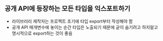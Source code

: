 ## 공개 API에 등장하는 모든 타입을 익스포트하기

- 라이브러리 제작자는 프로젝트 초기에 타입 export부터 작성해야 함
- 공개 API 매개변수에 놓이는 순간 타입은 노출되기 때문에 굳이 숨기려고 하지말고 명시적으로 export하는 것이 좋음
